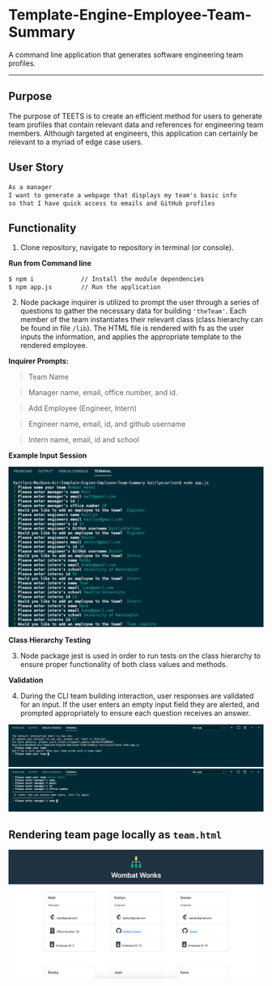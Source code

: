 # Template-Engine-Employee-Team-Summary

A command line application that generates software engineering team profiles.

---

## Purpose

The purpose of TEETS is to create an efficient method for users to generate team profiles that contain relevant data and references for engineering team members. Although targeted at engineers, this application can certainly be relevant to a myriad of edge case users.

## User Story

```
As a manager
I want to generate a webpage that displays my team's basic info
so that I have quick access to emails and GitHub profiles
```

## Functionality

1. Clone repository, navigate to repository in terminal (or console).

**Run from Command line**

```
$ npm i             // Install the module dependencies
$ npm app.js        // Run the application
```

2. Node package inquirer is utilized to prompt the user through a series of questions to gather the necessary data for building `'theTeam'`. Each member of the team instantiates their relevant class (class hierarchy can be found in file `/lib`). The HTML file is rendered with fs as the user inputs the information, and applies the appropriate template to the rendered employee.

**Inquirer Prompts:**

> Team Name

> Manager name, email, office number, and id.

> Add Employee (Engineer, Intern)

> Engineer name, email, id, and github username

> Intern name, email, id and school

**Example Input Session**

![Full Team Build](./IMGs/exampleFullInteraction.png)

**Class Hierarchy Testing**

3. Node package jest is used in order to run tests on the class hierarchy to ensure proper functionality of both class values and methods.

**Validation**

4. During the CLI team building interaction, user responses are validated for an input. If the user enters an empty input field they are alerted, and prompted appropriately to ensure each question receives an answer.

![No Team Name](./IMGs/teamnamerequired.png)
![Employee Missing Data](./IMGs/Missedfields.png)

## Rendering team page locally as `team.html`

![View Team](./IMGs/renderedteam.png)
